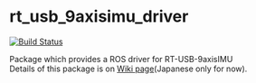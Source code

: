 # rt_usb_9axisimu_driver

[![Build Status](https://travis-ci.org/rt-net/rt_usb_9axisimu_driver.svg)](https://travis-ci.org/rt-net/rt_usb_9axisimu_driver)

Package which provides a ROS driver for RT-USB-9axisIMU  
Details of this package is on [Wiki page](https://github.com/rt-net/rt_usb_9axisimu_driver/wiki)(Japanese only for now).
